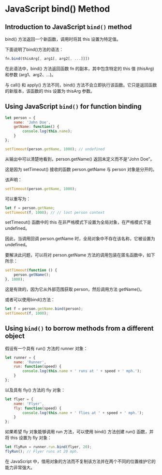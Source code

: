# JavaScript bind() Method

## Introduction to JavaScript `bind()` method

bind() 方法返回一个新函数，调用时将其 this 设置为特定值。

下面说明了bind()方法的语法：

```js
fn.bind(thisArg[, arg1[, arg2[, ...]]])
```

在此语法中，bind() 方法返回函数 fn 的副本，其中包含特定的 this 值 (thisArg) 和参数 (arg1、arg2、...)。

与 call() 和 apply() 方法不同，bind() 方法不会立即执行该函数。它只是返回函数的新版本，该函数的 this 设置为 thisArg 参数。

## Using JavaScript `bind()` for function binding

```js
let person = {
    name: 'John Doe',
    getName: function() {
        console.log(this.name);
    }
};

setTimeout(person.getName, 1000); // undefined
```

从输出中可以清楚地看到，person.getName() 返回未定义而不是“John Doe”。

这是因为 setTimeout() 接收的函数 person.getName 与 person 对象是分开的。

该声明：

```js
setTimeout(person.getName, 1000);
```

可以重写为：

```js
let f = person.getName;
setTimeout(f, 1000); // // lost person context
```

setTimeout() 函数中的 this 在非严格模式下设置为全局对象，在严格模式下是 undefined。

因此，当调用回调 person.getName 时，全局对象中不存在该名称，它被设置为 undefined。

要解决此问题，可以将对 person.getName 方法的调用包装在匿名函数中，如下所示：

```js
setTimeout(function () {
    person.getName();
}, 1000);
```

这是有效的，因为它从外部范围获取 person，然后调用方法 getName()。

或者可以使用bind()方法：

```js
let f = person.getName.bind(person);
setTimeout(f, 1000);
```

## Using `bind()` to borrow methods from a different object

假设有一个具有 run() 方法的 runner 对象：

```js
let runner = {
    name: 'Runner',
    run: function(speed) {
        console.log(this.name + ' runs at ' + speed + ' mph.');
    }
};
```

以及具有 fly() 方法的 fly 对象：

```js
let flyer = {
    name: 'Flyer',
    fly: function(speed) {
        console.log(this.name + ' flies at ' + speed + ' mph.');
    }
};
```

如果希望 fly 对象能够调用 run 方法，可以使用 bind() 方法创建 run() 函数，并将 this 设置为 fly 对象：

```js
let flyRun = runner.run.bind(flyer, 20);
flyRun(); // Flyer runs at 20 mph.
```

在 JavaScript 中，借用对象的方法而不复制该方法并在两个不同的位置维护它的能力非常强大。
